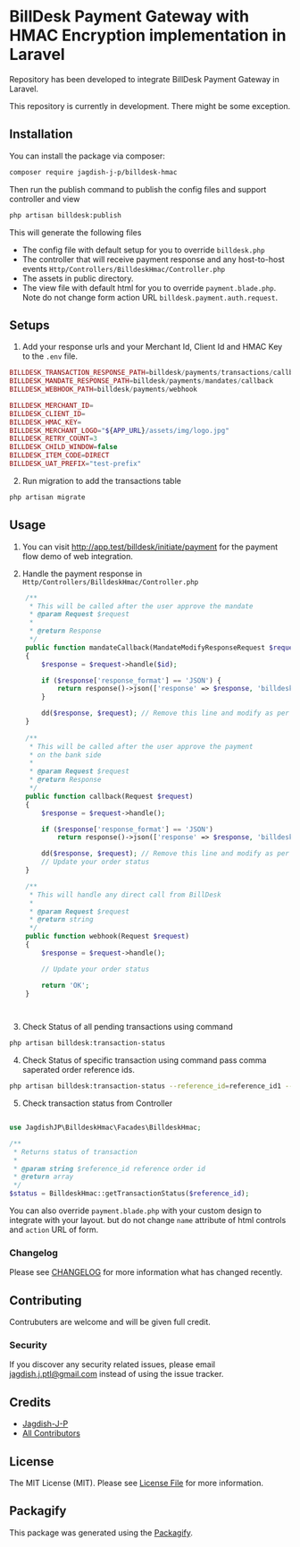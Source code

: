 # BillDesk Payment Gateway with HMAC Encryption implementation in Laravel

 Repository has been developed to integrate BillDesk Payment Gateway in Laravel.
 
 This repository is currently in development. There might be some exception.
 
## Installation

You can install the package via composer:

```bash
composer require jagdish-j-p/billdesk-hmac
```

Then run the publish command to publish the config files and support controller and view

```bash
php artisan billdesk:publish
```

This will generate the following files

- The config file with default setup for you to override `billdesk.php`
- The controller that will receive payment response and any host-to-host events `Http/Controllers/BilldeskHmac/Controller.php`
- The assets in public directory.
- The view file with default html for you to override `payment.blade.php`. Note do not change form action URL `billdesk.payment.auth.request`.

## Setups

1. Add your response urls and your Merchant Id, Client Id and HMAC Key to the `.env` file.

```php
BILLDESK_TRANSACTION_RESPONSE_PATH=billdesk/payments/transactions/callback
BILLDESK_MANDATE_RESPONSE_PATH=billdesk/payments/mandates/callback
BILLDESK_WEBHOOK_PATH=billdesk/payments/webhook

BILLDESK_MERCHANT_ID=
BILLDESK_CLIENT_ID=
BILLDESK_HMAC_KEY=
BILLDESK_MERCHANT_LOGO="${APP_URL}/assets/img/logo.jpg"
BILLDESK_RETRY_COUNT=3
BILLDESK_CHILD_WINDOW=false
BILLDESK_ITEM_CODE=DIRECT
BILLDESK_UAT_PREFIX="test-prefix"
```

2. Run migration to add the transactions table

```bash
php artisan migrate
```

## Usage

1. You can visit <a href='http://app.test/billdesk/initiate/payment'>http://app.test/billdesk/initiate/payment</a> for the payment flow demo of web integration.

2. Handle the payment response in `Http/Controllers/BilldeskHmac/Controller.php`

```php
    /**
     * This will be called after the user approve the mandate
     * @param Request $request
     *
     * @return Response
     */
    public function mandateCallback(MandateModifyResponseRequest $request, $id = null)
    {
        $response = $request->handle($id);

        if ($response['response_format'] == 'JSON') {
            return response()->json(['response' => $response, 'billdesk_response' => $request->all()]);
        }

        dd($response, $request); // Remove this line and modify as per your needs.
    }
    
    /**
     * This will be called after the user approve the payment
     * on the bank side
     *
     * @param Request $request
     * @return Response
     */
    public function callback(Request $request)
    {
        $response = $request->handle();

        if ($response['response_format'] == 'JSON')
            return response()->json(['response' => $response, 'billdesk_response' => $request->all()]);

        dd($response, $request); // Remove this line and modify as per your needs.
        // Update your order status
    }

    /**
     * This will handle any direct call from BillDesk
     *
     * @param Request $request
     * @return string
     */
    public function webhook(Request $request)
    {
        $response = $request->handle();

        // Update your order status

        return 'OK';
    }

	
```

3. Check Status of all pending transactions using command

```bash
php artisan billdesk:transaction-status
```

4. Check Status of specific transaction using command pass comma saperated order reference ids.

```bash
php artisan billdesk:transaction-status --reference_id=reference_id1 --reference_id=reference_id2 --reference_id=reference_id3
```

5. Check transaction status from Controller

```php

use JagdishJP\BilldeskHmac\Facades\BilldeskHmac;

/**
 * Returns status of transaction
 * 
 * @param string $reference_id reference order id
 * @return array
 */
$status = BilldeskHmac::getTransactionStatus($reference_id);
```

You can also override `payment.blade.php` with your custom design to integrate with your layout. but do not change `name` attribute of html controls and `action` URL of form.

### Changelog

Please see [CHANGELOG](CHANGELOG.md) for more information what has changed recently.

## Contributing

Contrubuters are welcome and will be given full credit.

### Security

If you discover any security related issues, please email jagdish.j.ptl@gmail.com instead of using the issue tracker.

## Credits

- [Jagdish-J-P](https://github.com/jagdish-j-p)
- [All Contributors](../../contributors)

## License

The MIT License (MIT). Please see [License File](LICENSE.md) for more information.

## Packagify

This package was generated using the [Packagify](https://github.com/jagdish-j-p/packagify).
